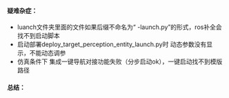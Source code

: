 #### 疑难杂症：

- luanch文件夹里面的文件如果后缀不命名为“ -launch.py”的形式，ros补全会找不到启动脚本
- 启动部署deploy_target_perception_entity_launch.py时 动态参数没有显示，不能动态调参   
- 仿真条件下 集成一键导航对接功能失败（分步启动ok），一键启动找不到模版路径   





#### 总结：


